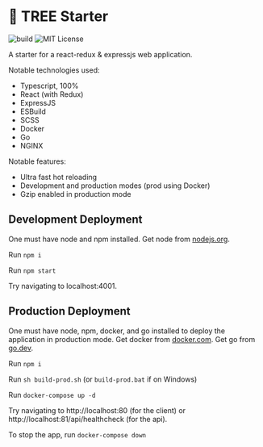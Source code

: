 # 🌳 TREE Starter

![build](https://github.com/samhuk/tree-starter/actions/workflows/build.yaml/badge.svg)
![MIT License](https://img.shields.io/badge/License-MIT-green.svg)

A starter for a react-redux & expressjs web application.

Notable technologies used:
* Typescript, 100%
* React (with Redux)
* ExpressJS
* ESBuild
* SCSS
* Docker
* Go
* NGINX

Notable features:
* Ultra fast hot reloading
* Development and production modes (prod using Docker)
* Gzip enabled in production mode

## Development Deployment

One must have node and npm installed. Get node from [nodejs.org](https://nodejs.org/en/download/).

Run `npm i`

Run `npm start`

Try navigating to localhost:4001.

## Production Deployment

One must have node, npm, docker, and go installed to deploy the application in production mode. Get docker from [docker.com](https://docs.docker.com/get-docker/). Get go from [go.dev](https://go.dev/doc/install).

Run `npm i`

Run `sh build-prod.sh` (or `build-prod.bat` if on Windows)

Run `docker-compose up -d`

Try navigating to http://localhost:80 (for the client) or http://localhost:81/api/healthcheck (for the api).

To stop the app, run `docker-compose down`
